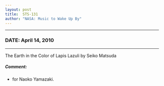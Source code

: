 ```yaml
---
layout: post
title:  STS-131
author: "NASA: Music to Wake Up By"
---
```


----
### DATE: April 14, 2010
----
The Earth in the Color of Lapis Lazuli by Seiko Matsuda

##### Comment:
* for Naoko Yamazaki.
